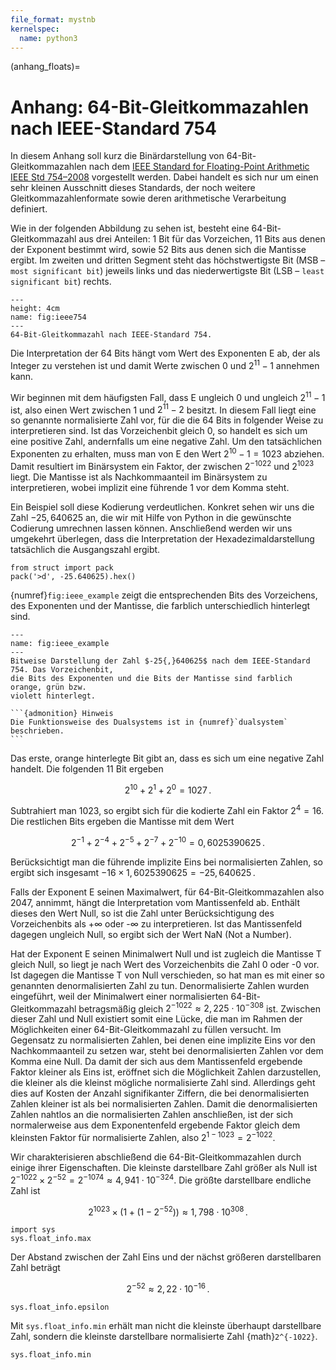 ```yaml
---
file_format: mystnb
kernelspec:
  name: python3
---
```


(anhang_floats)=
# Anhang: 64-Bit-Gleitkommazahlen nach IEEE-Standard 754

In diesem Anhang soll kurz die Binärdarstellung von 64-Bit-Gleitkommazahlen
nach dem [IEEE Standard for Floating-Point Arithmetic IEEE Std
754–2008](http://dx.doi.org/10.1109/IEEESTD.2008.4610935) vorgestellt werden.
Dabei handelt es sich nur um einen sehr kleinen Ausschnitt dieses Standards,
der noch weitere Gleitkommazahlenformate sowie deren arithmetische Verarbeitung
definiert.

Wie in der folgenden Abbildung zu sehen ist, besteht eine 64-Bit-Gleitkommazahl aus drei
Anteilen: 1 Bit für das Vorzeichen, 11 Bits aus denen der Exponent bestimmt wird, sowie
52 Bits aus denen sich die Mantisse ergibt. Im zweiten und dritten Segment steht das 
höchstwertigste Bit (MSB – `most significant bit`) jeweils links und das niederwertigste 
Bit (LSB – `least significant bit`) rechts.

```{figure} images/ieee754/ieee754_64.png
---
height: 4cm
name: fig:ieee754
---
64-Bit-Gleitkommazahl nach IEEE-Standard 754.
```

Die Interpretation der 64 Bits hängt vom Wert des Exponenten E ab, der als Integer zu
verstehen ist und damit Werte zwischen $0$ und $2^{11}-1$ annehmen kann. 

Wir beginnen mit dem häufigsten Fall, dass E ungleich $0$ und ungleich
$2^{11}-1$ ist, also einen Wert zwischen $1$ und $2^{11}-2$ besitzt.
In diesem Fall liegt eine so genannte normalisierte Zahl vor, für die die 64
Bits in folgender Weise zu interpretieren sind. Ist das Vorzeichenbit gleich 0,
so handelt es sich um eine positive Zahl, andernfalls um eine negative Zahl. Um
den tatsächlichen Exponenten zu erhalten, muss man von E den Wert
$2^{10}-1=1023$ abziehen. Damit resultiert im Binärsystem ein Faktor, der
zwischen $2^{-1022}$ und $2^{1023}$ liegt. Die Mantisse ist als
Nachkommaanteil im Binärsystem zu interpretieren, wobei implizit eine führende
$1$ vor dem Komma steht. 

Ein Beispiel soll diese Kodierung verdeutlichen. Konkret sehen wir uns die Zahl
$-25{,}640625$ an, die wir mit Hilfe von Python in die gewünschte Codierung
umrechnen lassen können. Anschließend werden wir uns umgekehrt überlegen, dass
die Interpretation der Hexadezimaldarstellung tatsächlich die Ausgangszahl ergibt.
```{code-cell} python
from struct import pack
pack('>d', -25.640625).hex()
```

{numref}`fig:ieee_example` zeigt die entsprechenden Bits des Vorzeichens, des
Exponenten und der Mantisse, die farblich unterschiedlich hinterlegt sind.

```{figure} images/ieee754/ieee_example.png
---
name: fig:ieee_example
---
Bitweise Darstellung der Zahl $-25{,}640625$ nach dem IEEE-Standard 754. Das Vorzeichenbit,
die Bits des Exponenten und die Bits der Mantisse sind farblich orange, grün bzw.
violett hinterlegt.
```

````{margin}
```{admonition} Hinweis
Die Funktionsweise des Dualsystems ist in {numref}`dualsystem` beschrieben.
```
````

Das erste, orange hinterlegte Bit gibt an, dass es sich um eine negative Zahl handelt.
Die folgenden 11 Bit ergeben

$$2^{10}+2^1+2^0 = 1027\,.$$

Subtrahiert man $1023$, so ergibt sich für die kodierte Zahl ein Faktor
$2^4=16$. Die restlichen Bits ergeben die Mantisse mit dem Wert

$$2^{-1}+2^{-4}+2^{-5}+2^{-7}+2^{-10} = 0{,}6025390625\,.$$

Berücksichtigt man die führende implizite Eins bei normalisierten Zahlen, so
ergibt sich insgesamt $-16\times 1{,}6025390625 = -25{,}640625\,.$

Falls der Exponent E seinen Maximalwert, für 64-Bit-Gleitkommazahlen also 2047,
annimmt, hängt die Interpretation vom Mantissenfeld ab. Enthält dieses den Wert
Null, so ist die Zahl unter Berücksichtigung des Vorzeichenbits als +∞ oder -∞
zu interpretieren. Ist das Mantissenfeld dagegen ungleich Null, so ergibt sich
der Wert NaN (Not a Number).

Hat der Exponent E seinen Minimalwert Null und ist zugleich die Mantisse T
gleich Null, so liegt je nach Wert des Vorzeichenbits die Zahl 0 oder -0 vor.
Ist dagegen die Mantisse T von Null verschieden, so hat man es mit einer so
genannten denormalisierten Zahl zu tun. Denormalisierte Zahlen wurden
eingeführt, weil der Minimalwert einer normalisierten 64-Bit-Gleitkommazahl
betragsmäßig gleich $2^{-1022}\approx 2,225\cdot 10^{-308}$ ist. Zwischen
dieser Zahl und Null existiert somit eine Lücke, die man im Rahmen der
Möglichkeiten einer 64-Bit-Gleitkommazahl zu füllen versucht. Im Gegensatz zu
normalisierten Zahlen, bei denen eine implizite Eins vor den Nachkommaanteil zu
setzen war, steht bei denormalisierten Zahlen vor dem Komma eine Null. Da damit
der sich aus dem Mantissenfeld ergebende Faktor kleiner als Eins ist, eröffnet
sich die Möglichkeit Zahlen darzustellen, die kleiner als die kleinst mögliche
normalisierte Zahl sind. Allerdings geht dies auf Kosten der Anzahl
signifikanter Ziffern, die bei denormalisierten Zahlen kleiner ist als bei
normalisierten Zahlen. Damit die denormalisierten Zahlen nahtlos an die
normalisierten Zahlen anschließen, ist der sich normalerweise aus dem
Exponentenfeld ergebende Faktor gleich dem kleinsten Faktor für normalisierte
Zahlen, also $2^{1-1023} = 2^{-1022}$.

Wir charakterisieren abschließend die 64-Bit-Gleitkommazahlen durch einige ihrer
Eigenschaften. Die kleinste darstellbare Zahl größer als Null ist 
$2^{-1022}\times 2^{-52} = 2^{-1074} \approx 4,941\cdot 10^{-324}$.
Die größte darstellbare endliche Zahl ist

$$2^{1023}\times\big(1+(1-2^{-52})\big) \approx 1{,}798\cdot 10^{308}\,.$$

```{code-cell} python
import sys
sys.float_info.max
```

Der Abstand zwischen der Zahl Eins und der nächst größeren
darstellbaren Zahl beträgt

$$2^{-52} \approx 2{,}22\cdot 10^{-16}\,.$$

```{code-cell} python
sys.float_info.epsilon
```

Mit ``sys.float_info.min`` erhält man nicht die kleinste überhaupt darstellbare Zahl,
sondern die kleinste darstellbare normalisierte Zahl {math}`2^{-1022}`.

```{code-cell} python
sys.float_info.min
```
